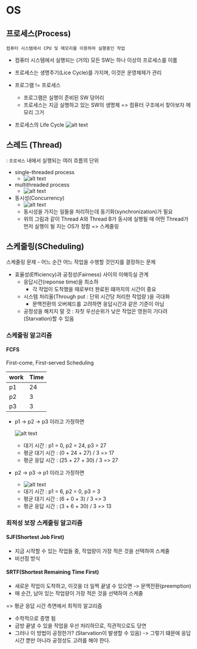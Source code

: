 # OS

## 프로세스(Process)
```
컴퓨터 시스템에서 CPU 및 메모리를 이용하여 실행중인 작업
```
- 컴퓨터 시스템에서 실행되는 (거의) 모든 SW는 하나 이상의 프로세스를 이룸
- 프로세스는 생명주기(Lice Cycle)를 가지며, 이것은 운영체제가 관리 
- 프로그램 != 프로세스 
  - 프로그램은 실행이 준비된 SW 덩어리
  - 프로세스는 지금 실행하고 있는 SW의 생명체
=> 컴퓨터 구조에서 찾아보자 메모리 그거 

- 프로세스의 Life Cycle
  ![alt text](image-1.png)

## 스레드 (Thread)
 : `프로세스` 내에서 실행되는 여러 흐름의 단위 

 - single-threaded process
   - ![alt text](image-2.png)
 - multithreaded process
   - ![alt text](image-3.png)
 - 동시성(Concurrency)
   - ![alt text](image-4.png)
   - 동시성을 가지는 일들을 처리하는데 동기화(synchronization)가 필요
   - 위의 그림과 같이 Thread A와 Thread B가 동시에 실행될 때 어떤 Thread가 먼저 실행이 될 지는 OS가 정함 => 스케줄링

## 스케줄링(SCheduling)
스케줄링 문제 - 어느 순간 어느 작업을 수행할 것인지를 결정하는 문제 

- 효율성(Efficiency)과 공정성(Fairness) 사이의 이해득실 관계
  - 응답시간(reponse time)을 최소하
    - 각 작업이 도착했을 때로부터 완료된 떄까지의 시간이 중요
  - 시스템 처리울(Through put : 단위 시간당 처리한 작업량 )을 극대화
    - 문맥전환의 오버헤드를 고려하면 응답시간과 같은 기준이 아님
  - 공정성을 해치지 말 것 : 자칫 우선순위가 낮은 작업은 영원히 기다려(Starvation)할 수 있음 

### 스케줄링 알고리즘 

#### FCFS
First-come, First-served Scheduling 


| work | Time |
|------|------|
| p1   | 24   |
| p2   | 3    |
| p3   | 3    | 

- p1 -> p2 -> p3 이라고 가정하면 

    ![alt text](image-5.png)
 
  - 대기 시간 : p1 = 0, p2 = 24, p3 = 27
  - 평균 대기 시간 : (0 + 24 + 27) / 3 => 17
  - 평균 응답 시간 : (25 + 27 + 30) / 3 => 27
-  p2 -> p3 -> p1 이라고 가정하면
   -  ![alt text](image-6.png)
   -  대기 시간 : p1 = 6, p2 = 0, p3 = 3
   -  평균 대기 시간 : (6 + 0 + 3) / 3 => 3
   -  평균 응답 시간 : (3 + 6 + 30) / 3 => 13
  
### 최적성 보장 스케줄링 알고리즘

#### SJF(Shortest Job First)
- 지금 시작할 수 있는 작업들 중, 작업량이 가장 적은 것을 선택하여 스케줄 
- 비선점 방식

#### SRTF(Shortest Remaining Time First)
- 새로운 작업이 도착하고, 이것을 더 일찍 끝낼 수 있으면 -> 문맥전환(preemption)
- 매 순간, 남아 있는 작업량이 가장 적은 것을 선택하여 스케줄 

=> 평균 응답 시간 측면에서 최적의 알고리즘 
- 수학적으로 증명 됨
- 금방 끝낼 수 있을 작업을 우선 처리하므로, 직관적으로도 당연 
- 그러나 이 방법이 공정한가? (Starvation이 발생할 수 있음) -> 그렇기 떄문에 응답시간 뿐만 아니라 공정성도 고려를 해야 한다. 
